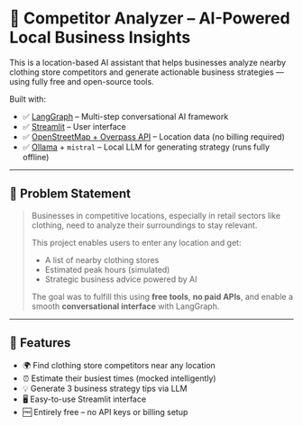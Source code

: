 # 🧠 Competitor Analyzer – AI-Powered Local Business Insights

This is a location-based AI assistant that helps businesses analyze nearby clothing store competitors and generate actionable business strategies — using fully free and open-source tools.

Built with:

- ✅ [LangGraph](https://github.com/langchain-ai/langgraph) – Multi-step conversational AI framework
- ✅ [Streamlit](https://streamlit.io) – User interface
- ✅ [OpenStreetMap + Overpass API](https://overpass-turbo.eu/) – Location data (no billing required)
- ✅ [Ollama](https://ollama.com) + `mistral` – Local LLM for generating strategy (runs fully offline)

---

## 📌 Problem Statement

> Businesses in competitive locations, especially in retail sectors like clothing, need to analyze their surroundings to stay relevant.  
>  
> This project enables users to enter any location and get:
> - A list of nearby clothing stores
> - Estimated peak hours (simulated)
> - Strategic business advice powered by AI  
>
> The goal was to fulfill this using **free tools**, **no paid APIs**, and enable a smooth **conversational interface** with LangGraph.

---

## 🚀 Features

- 🌍 Find clothing store competitors near any location
- ⏰ Estimate their busiest times (mocked intelligently)
- 💡 Generate 3 business strategy tips via LLM
- 🖥️ Easy-to-use Streamlit interface
- 🆓 Entirely free – no API keys or billing setup

